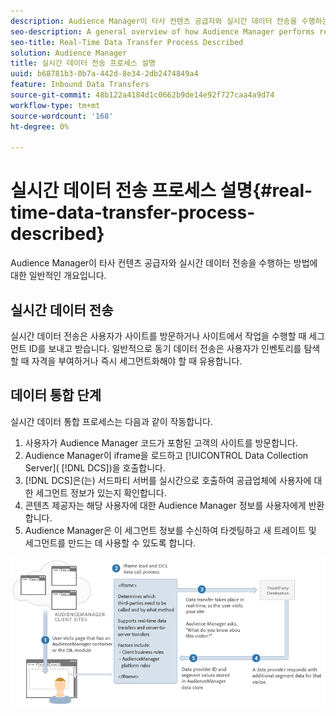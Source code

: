 ```yaml
---
description: Audience Manager이 타사 컨텐츠 공급자와 실시간 데이터 전송을 수행하는 방법에 대한 일반적인 개요입니다.
seo-description: A general overview of how Audience Manager performs real-time data transfers with a third-party content provider.
seo-title: Real-Time Data Transfer Process Described
solution: Audience Manager
title: 실시간 데이터 전송 프로세스 설명
uuid: b68781b3-0b7a-442d-8e34-2db2474849a4
feature: Inbound Data Transfers
source-git-commit: 48b122a4184d1c0662b9de14e92f727caa4a9d74
workflow-type: tm+mt
source-wordcount: '168'
ht-degree: 0%

---
```



# 실시간 데이터 전송 프로세스 설명{#real-time-data-transfer-process-described}

Audience Manager이 타사 컨텐츠 공급자와 실시간 데이터 전송을 수행하는 방법에 대한 일반적인 개요입니다.

<!-- real-time-data-transfer-explained.xml -->

## 실시간 데이터 전송

실시간 데이터 전송은 사용자가 사이트를 방문하거나 사이트에서 작업을 수행할 때 세그먼트 ID를 보내고 받습니다. 일반적으로 동기 데이터 전송은 사용자가 인벤토리를 탐색할 때 자격을 부여하거나 즉시 세그먼트화해야 할 때 유용합니다.

## 데이터 통합 단계

실시간 데이터 통합 프로세스는 다음과 같이 작동합니다.

1. 사용자가 Audience Manager 코드가 포함된 고객의 사이트를 방문합니다.
1. Audience Manager이 iframe을 로드하고 [!UICONTROL Data Collection Server]( [!DNL DCS])을 호출합니다.
1. [!DNL DCS]은(는) 서드파티 서버를 실시간으로 호출하여 공급업체에 사용자에 대한 세그먼트 정보가 있는지 확인합니다.
1. 콘텐츠 제공자는 해당 사용자에 대한 Audience Manager 정보를 사용자에게 반환합니다.
1. Audience Manager은 이 세그먼트 정보를 수신하여 타겟팅하고 새 트레이트 및 세그먼트를 만드는 데 사용할 수 있도록 합니다.

![](assets/rt_reduce70.png)